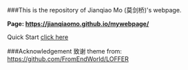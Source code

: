###This is the repository of Jianqiao Mo (莫剑桥)'s webpage.

**Page: https://jianqiaomo.github.io/mywebpage/**

Quick Start [click here](https://fromendworld.github.io/LOFFER/document/)

###Acknowledgement 致谢
theme from: https://github.com/FromEndWorld/LOFFER
